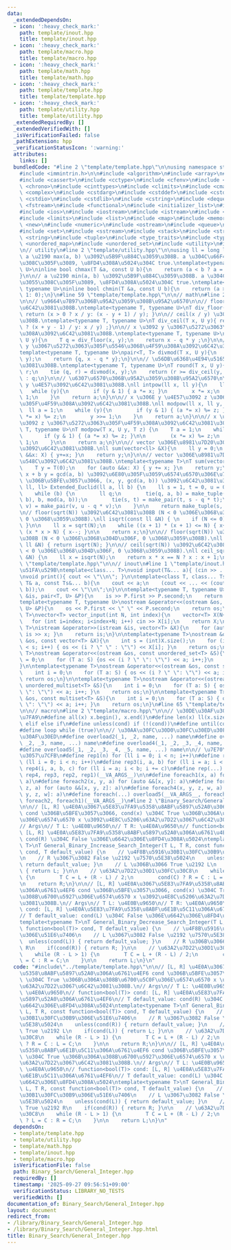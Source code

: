 ```yaml
---
data:
  _extendedDependsOn:
  - icon: ':heavy_check_mark:'
    path: template/inout.hpp
    title: template/inout.hpp
  - icon: ':heavy_check_mark:'
    path: template/macro.hpp
    title: template/macro.hpp
  - icon: ':heavy_check_mark:'
    path: template/math.hpp
    title: template/math.hpp
  - icon: ':heavy_check_mark:'
    path: template/template.hpp
    title: template/template.hpp
  - icon: ':heavy_check_mark:'
    path: template/utility.hpp
    title: template/utility.hpp
  _extendedRequiredBy: []
  _extendedVerifiedWith: []
  _isVerificationFailed: false
  _pathExtension: hpp
  _verificationStatusIcon: ':warning:'
  attributes:
    links: []
  bundledCode: "#line 2 \"template/template.hpp\"\n\nusing namespace std;\n\n// intrinstic\n\
    #include <immintrin.h>\n\n#include <algorithm>\n#include <array>\n#include <bitset>\n\
    #include <cassert>\n#include <cctype>\n#include <cfenv>\n#include <cfloat>\n#include\
    \ <chrono>\n#include <cinttypes>\n#include <climits>\n#include <cmath>\n#include\
    \ <complex>\n#include <cstdarg>\n#include <cstddef>\n#include <cstdint>\n#include\
    \ <cstdio>\n#include <cstdlib>\n#include <cstring>\n#include <deque>\n#include\
    \ <fstream>\n#include <functional>\n#include <initializer_list>\n#include <iomanip>\n\
    #include <ios>\n#include <iostream>\n#include <istream>\n#include <iterator>\n\
    #include <limits>\n#include <list>\n#include <map>\n#include <memory>\n#include\
    \ <new>\n#include <numeric>\n#include <ostream>\n#include <queue>\n#include <random>\n\
    #include <set>\n#include <sstream>\n#include <stack>\n#include <streambuf>\n#include\
    \ <string>\n#include <tuple>\n#include <type_traits>\n#include <typeinfo>\n#include\
    \ <unordered_map>\n#include <unordered_set>\n#include <utility>\n#include <vector>\n\
    \n// utility\n#line 2 \"template/utility.hpp\"\n\nusing ll = long long;\n\n//\
    \ a \u2190 max(a, b) \u3092\u5B9F\u884C\u3059\u308B. a \u304C\u66F4\u65B0\u3055\
    \u308C\u305F\u3089, \u8FD4\u308A\u5024\u304C true.\ntemplate<typename T, typename\
    \ U>\ninline bool chmax(T &a, const U b){\n    return (a < b ? a = b, 1: 0);\n\
    }\n\n// a \u2190 min(a, b) \u3092\u5B9F\u884C\u3059\u308B. a \u304C\u66F4\u65B0\
    \u3055\u308C\u305F\u3089, \u8FD4\u308A\u5024\u304C true.\ntemplate<typename T,\
    \ typename U>\ninline bool chmin(T &a, const U b){\n    return (a > b ? a = b,\
    \ 1: 0);\n}\n#line 59 \"template/template.hpp\"\n\n// math\n#line 2 \"template/math.hpp\"\
    \n\n// \u9664\u7B97\u306B\u95A2\u3059\u308B\u95A2\u6570\n\n// floor(x / y) \u3092\
    \u6C42\u3081\u308B.\ntemplate<typename T, typename U>\nT div_floor(T x, U y){\
    \ return (x > 0 ? x / y: (x - y + 1) / y); }\n\n// ceil(x / y) \u3092\u6C42\u3081\
    \u308B.\ntemplate<typename T, typename U>\nT div_ceil(T x, U y){ return (x > 0\
    \ ? (x + y - 1) / y: x / y) ;}\n\n// x \u3092 y \u3067\u5272\u3063\u305F\u4F59\
    \u308A\u3092\u6C42\u3081\u308B.\ntemplate<typename T, typename U>\nT mod(T x,\
    \ U y){\n    T q = div_floor(x, y);\n    return x - q * y ;\n}\n\n// x \u3092\
    \ y \u3067\u5272\u3063\u305F\u5546\u3068\u4F59\u308A\u3092\u6C42\u3081\u308B.\n\
    template<typename T, typename U>\npair<T, T> divmod(T x, U y){\n    T q = div_floor(x,\
    \ y);\n    return {q, x - q * y};\n}\n\n// \u56DB\u6368\u4E94\u5165\u3092\u6C42\
    \u3081\u308B.\ntemplate<typename T, typename U>\nT round(T x, U y){\n    T q,\
    \ r;\n    tie (q, r) = divmod(x, y);\n    return (r >= div_ceil(y, 2)) ? q + 1\
    \ : q;\n}\n\n// \u6307\u6570\u306B\u95A2\u3059\u308B\u95A2\u6570\n\n// x \u306E\
    \ y \u4E57\u3092\u6C42\u3081\u308B.\nll intpow(ll x, ll y){\n    ll a = 1;\n \
    \   while (y){\n        if (y & 1) { a *= x; }\n        x *= x;\n        y >>=\
    \ 1;\n    }\n    return a;\n}\n\n// x \u306E y \u4E57\u3092 z \u3067\u5272\u3063\
    \u305F\u4F59\u308A\u3092\u6C42\u3081\u308B.\nll modpow(ll x, ll y, ll z){\n  \
    \  ll a = 1;\n    while (y){\n        if (y & 1) { (a *= x) %= z; }\n        (x\
    \ *= x) %= z;\n        y >>= 1;\n    }\n    return a;\n}\n\n// x \u306E y \u4E57\
    \u3092 z \u3067\u5272\u3063\u305F\u4F59\u308A\u3092\u6C42\u3081\u308B.\ntemplate<typename\
    \ T, typename U>\nT modpow(T x, U y, T z) {\n    T a = 1;\n    while (y) {\n \
    \       if (y & 1) { (a *= x) %= z; }\n\n        (x *= x) %= z;\n        y >>=\
    \ 1;\n    }\n\n    return a;\n}\n\n// vector \u306E\u8981\u7D20\u306E\u7DCF\u548C\
    \u3092\u6C42\u3081\u308B.\nll sum(vector<ll> &X){\n    ll y = 0;\n    for (auto\
    \ &&x: X) { y+=x; }\n    return y;\n}\n\n// vector \u306E\u8981\u7D20\u306E\u7DCF\
    \u548C\u3092\u6C42\u3081\u308B.\ntemplate<typename T>\nT sum(vector<T> &X){\n\
    \    T y = T(0);\n    for (auto &&x: X) { y += x; }\n    return y;\n}\n\n// a\
    \ x + b y = gcd(a, b) \u3092\u6E80\u305F\u3059\u6574\u6570\u306E\u7D44 (a, b)\
    \ \u306B\u5BFE\u3057\u3066, (x, y, gcd(a, b)) \u3092\u6C42\u3081\u308B.\ntuple<ll,\
    \ ll, ll> Extended_Euclid(ll a, ll b) {\n    ll s = 1, t = 0, u = 0, v = 1;\n\
    \    while (b) {\n        ll q;\n        tie(q, a, b) = make_tuple(div_floor(a,\
    \ b), b, mod(a, b));\n        tie(s, t) = make_pair(t, s - q * t);\n        tie(u,\
    \ v) = make_pair(v, u - q * v);\n    }\n\n    return make_tuple(s, u, a);\n}\n\
    \n// floor(sqrt(N)) \u3092\u6C42\u3081\u308B (N < 0 \u306E\u3068\u304D\u306F,\
    \ 0 \u3068\u3059\u308B).\nll isqrt(const ll &N) { \n    if (N <= 0) { return 0;\
    \ }\n\n    ll x = sqrt(N);\n    while ((x + 1) * (x + 1) <= N) { x++; }\n    while\
    \ (x * x > N) { x--; }\n\n    return x;\n}\n\n// floor(sqrt(N)) \u3092\u6C42\u3081\
    \u308B (N < 0 \u306E\u3068\u304D\u306F, 0 \u3068\u3059\u308B).\nll floor_sqrt(const\
    \ ll &N) { return isqrt(N); }\n\n// ceil(sqrt(N)) \u3092\u6C42\u3081\u308B (N\
    \ < 0 \u306E\u3068\u304D\u306F, 0 \u3068\u3059\u308B).\nll ceil_sqrt(const ll\
    \ &N) {\n    ll x = isqrt(N);\n    return x * x == N ? x : x + 1;\n}\n#line 62\
    \ \"template/template.hpp\"\n\n// inout\n#line 1 \"template/inout.hpp\"\n// \u5165\
    \u51FA\u529B\ntemplate<class... T>\nvoid input(T&... a){ (cin >> ... >> a); }\n\
    \nvoid print(){ cout << \"\\n\"; }\n\ntemplate<class T, class... Ts>\nvoid print(const\
    \ T& a, const Ts&... b){\n    cout << a;\n    (cout << ... << (cout << \" \",\
    \ b));\n    cout << \"\\n\";\n}\n\ntemplate<typename T, typename U>\nistream &operator>>(istream\
    \ &is, pair<T, U> &P){\n    is >> P.first >> P.second;\n    return is;\n}\n\n\
    template<typename T, typename U>\nostream &operator<<(ostream &os, const pair<T,\
    \ U> &P){\n    os << P.first << \" \" << P.second;\n    return os;\n}\n\ntemplate<typename\
    \ T>\nvector<T> vector_input(int N, int index){\n    vector<T> X(N+index);\n \
    \   for (int i=index; i<index+N; i++) cin >> X[i];\n    return X;\n}\n\ntemplate<typename\
    \ T>\nistream &operator>>(istream &is, vector<T> &X){\n    for (auto &x: X) {\
    \ is >> x; }\n    return is;\n}\n\ntemplate<typename T>\nostream &operator<<(ostream\
    \ &os, const vector<T> &X){\n    int s = (int)X.size();\n    for (int i = 0; i\
    \ < s; i++) { os << (i ? \" \" : \"\") << X[i]; }\n    return os;\n}\n\ntemplate<typename\
    \ T>\nostream &operator<<(ostream &os, const unordered_set<T> &S){\n    int i\
    \ = 0;\n    for (T a: S) {os << (i ? \" \": \"\") << a; i++;}\n    return os;\n\
    }\n\ntemplate<typename T>\nostream &operator<<(ostream &os, const set<T> &S){\n\
    \    int i = 0;\n    for (T a: S) { os << (i ? \" \": \"\") << a; i++; }\n   \
    \ return os;\n}\n\ntemplate<typename T>\nostream &operator<<(ostream &os, const\
    \ unordered_multiset<T> &S){\n    int i = 0;\n    for (T a: S) { os << (i ? \"\
    \ \": \"\") << a; i++; }\n    return os;\n}\n\ntemplate<typename T>\nostream &operator<<(ostream\
    \ &os, const multiset<T> &S){\n    int i = 0;\n    for (T a: S) { os << (i ? \"\
    \ \": \"\") << a; i++; }\n    return os;\n}\n#line 65 \"template/template.hpp\"\
    \n\n// macro\n#line 2 \"template/macro.hpp\"\n\n// \u30DE\u30AF\u30ED\u306E\u5B9A\
    \u7FA9\n#define all(x) x.begin(), x.end()\n#define len(x) ll(x.size())\n#define\
    \ elif else if\n#define unless(cond) if (!(cond))\n#define until(cond) while (!(cond))\n\
    #define loop while (true)\n\n// \u30AA\u30FC\u30D0\u30FC\u30ED\u30FC\u30C9\u30DE\
    \u30AF\u30ED\n#define overload2(_1, _2, name, ...) name\n#define overload3(_1,\
    \ _2, _3, name, ...) name\n#define overload4(_1, _2, _3, _4, name, ...) name\n\
    #define overload5(_1, _2, _3, _4, _5, name, ...) name\n\n// \u7E70\u308A\u8FD4\
    \u3057\u7CFB\n#define rep1(n) for (ll i = 0; i < n; i++)\n#define rep2(i, n) for\
    \ (ll i = 0; i < n; i++)\n#define rep3(i, a, b) for (ll i = a; i < b; i++)\n#define\
    \ rep4(i, a, b, c) for (ll i = a; i < b; i += c)\n#define rep(...) overload4(__VA_ARGS__,\
    \ rep4, rep3, rep2, rep1)(__VA_ARGS__)\n\n#define foreach1(x, a) for (auto &&x:\
    \ a)\n#define foreach2(x, y, a) for (auto &&[x, y]: a)\n#define foreach3(x, y,\
    \ z, a) for (auto &&[x, y, z]: a)\n#define foreach4(x, y, z, w, a) for (auto &&[x,\
    \ y, z, w]: a)\n#define foreach(...) overload5(__VA_ARGS__, foreach4, foreach3,\
    \ foreach2, foreach1)(__VA_ARGS__)\n#line 2 \"Binary_Search/General_Integer.hpp\"\
    \n\n// [L, R] \u4E0A\u3067\u5E83\u7FA9\u5358\u8ABF\u5897\u52A0\u306A\u6761\u4EF6\
    \ cond \u306B\u5BFE\u3057\u3066, cond(x) \u304C True \u306B\u306A\u308B\u6700\u5C0F\
    \u306E\u6574\u6570 x \u3092\u4E8C\u5206\u63A2\u7D22\u3067\u6C42\u3081\u308B.\n\
    // Args\n// T L: \u4E0B\u9650\n// T R: \u4E0A\u9650\n// function<bool(T)> cond:\
    \ [L, R] \u4E0A\u5E83\u7FA9\u5358\u8ABF\u5897\u52A0\u306A\u6761\u4EF6\n// T default_value:\
    \ cond(R) \u304C False \u306E\u6642\u306E\u8FD4\u308A\u5024\ntemplate<typename\
    \ T>\nT General_Binary_Increase_Search_Integer(T L, T R, const function<bool(T)>\
    \ cond, T default_value) {\n    // \u4F8B\u5916\u30B1\u30FC\u30B9\u306E\u51E6\u7406\
    \n    // R \u3067\u3082 False \u2192 \u7570\u5E38\u5024\n    unless(cond(R)) {\
    \ return default_value; }\n    // L \u306B\u3066 True \u2192 L\n    if(cond(L))\
    \ { return L; }\n\n    // \u63A2\u7D22\u30D1\u30FC\u30C8\n    while (R - L > 1)\
    \ {\n        T C = L + (R - L) / 2;\n        cond(C) ? R = C : L = C;\n    }\n\
    \n    return R;\n}\n\n// [L, R] \u4E0A\u3067\u5E83\u7FA9\u5358\u8ABF\u6E1B\u5C11\
    \u306A\u6761\u4EF6 cond \u306B\u5BFE\u3057\u3066, cond(x) \u304C True \u306B\u306A\
    \u308B\u6700\u5927\u306E\u6574\u6570 x \u3092\u4E8C\u5206\u63A2\u7D22\u3067\u6C42\
    \u3081\u308B.\n// Args\n// T L: \u4E0B\u9650\n// T R: \u4E0A\u9650\n// function<bool(T)>\
    \ cond: [L, R] \u4E0A\u5E83\u7FA9\u5358\u8ABF\u6E1B\u5C11\u306A\u6761\u4EF6\n\
    // T default_value: cond(L) \u304C False \u306E\u6642\u306E\u8FD4\u308A\u5024\n\
    template<typename T>\nT General_Binary_Decrease_Search_Integer(T L, T R, const\
    \ function<bool(T)> cond, T default_value) {\n    // \u4F8B\u5916\u30B1\u30FC\u30B9\
    \u306E\u51E6\u7406\n    // L \u3067\u3082 False \u2192 \u7570\u5E38\u5024\n  \
    \  unless(cond(L)) { return default_value; }\n    // R \u306B\u3066 True \u2192\
    \ R\n    if(cond(R)) { return R; }\n\n    // \u63A2\u7D22\u30D1\u30FC\u30C8\n\
    \    while (R - L > 1) {\n        T C = L + (R - L) / 2;\n        cond(C) ? L\
    \ = C : R = C;\n    }\n\n    return L;\n}\n"
  code: "#include\"../template/template.hpp\"\n\n// [L, R] \u4E0A\u3067\u5E83\u7FA9\
    \u5358\u8ABF\u5897\u52A0\u306A\u6761\u4EF6 cond \u306B\u5BFE\u3057\u3066, cond(x)\
    \ \u304C True \u306B\u306A\u308B\u6700\u5C0F\u306E\u6574\u6570 x \u3092\u4E8C\u5206\
    \u63A2\u7D22\u3067\u6C42\u3081\u308B.\n// Args\n// T L: \u4E0B\u9650\n// T R:\
    \ \u4E0A\u9650\n// function<bool(T)> cond: [L, R] \u4E0A\u5E83\u7FA9\u5358\u8ABF\
    \u5897\u52A0\u306A\u6761\u4EF6\n// T default_value: cond(R) \u304C False \u306E\
    \u6642\u306E\u8FD4\u308A\u5024\ntemplate<typename T>\nT General_Binary_Increase_Search_Integer(T\
    \ L, T R, const function<bool(T)> cond, T default_value) {\n    // \u4F8B\u5916\
    \u30B1\u30FC\u30B9\u306E\u51E6\u7406\n    // R \u3067\u3082 False \u2192 \u7570\
    \u5E38\u5024\n    unless(cond(R)) { return default_value; }\n    // L \u306B\u3066\
    \ True \u2192 L\n    if(cond(L)) { return L; }\n\n    // \u63A2\u7D22\u30D1\u30FC\
    \u30C8\n    while (R - L > 1) {\n        T C = L + (R - L) / 2;\n        cond(C)\
    \ ? R = C : L = C;\n    }\n\n    return R;\n}\n\n// [L, R] \u4E0A\u3067\u5E83\u7FA9\
    \u5358\u8ABF\u6E1B\u5C11\u306A\u6761\u4EF6 cond \u306B\u5BFE\u3057\u3066, cond(x)\
    \ \u304C True \u306B\u306A\u308B\u6700\u5927\u306E\u6574\u6570 x \u3092\u4E8C\u5206\
    \u63A2\u7D22\u3067\u6C42\u3081\u308B.\n// Args\n// T L: \u4E0B\u9650\n// T R:\
    \ \u4E0A\u9650\n// function<bool(T)> cond: [L, R] \u4E0A\u5E83\u7FA9\u5358\u8ABF\
    \u6E1B\u5C11\u306A\u6761\u4EF6\n// T default_value: cond(L) \u304C False \u306E\
    \u6642\u306E\u8FD4\u308A\u5024\ntemplate<typename T>\nT General_Binary_Decrease_Search_Integer(T\
    \ L, T R, const function<bool(T)> cond, T default_value) {\n    // \u4F8B\u5916\
    \u30B1\u30FC\u30B9\u306E\u51E6\u7406\n    // L \u3067\u3082 False \u2192 \u7570\
    \u5E38\u5024\n    unless(cond(L)) { return default_value; }\n    // R \u306B\u3066\
    \ True \u2192 R\n    if(cond(R)) { return R; }\n\n    // \u63A2\u7D22\u30D1\u30FC\
    \u30C8\n    while (R - L > 1) {\n        T C = L + (R - L) / 2;\n        cond(C)\
    \ ? L = C : R = C;\n    }\n\n    return L;\n}\n"
  dependsOn:
  - template/template.hpp
  - template/utility.hpp
  - template/math.hpp
  - template/inout.hpp
  - template/macro.hpp
  isVerificationFile: false
  path: Binary_Search/General_Integer.hpp
  requiredBy: []
  timestamp: '2025-09-27 09:56:51+09:00'
  verificationStatus: LIBRARY_NO_TESTS
  verifiedWith: []
documentation_of: Binary_Search/General_Integer.hpp
layout: document
redirect_from:
- /library/Binary_Search/General_Integer.hpp
- /library/Binary_Search/General_Integer.hpp.html
title: Binary_Search/General_Integer.hpp
---
```

